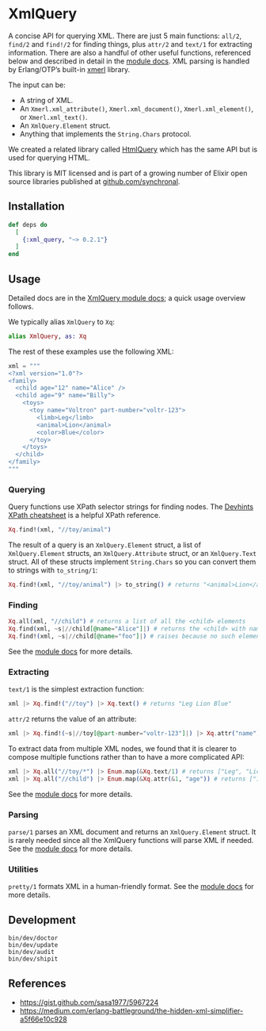 # XmlQuery

A concise API for querying XML. There are just 5 main functions:
`all/2`, `find/2` and `find!/2` for finding things, plus `attr/2` and `text/1` for extracting
information. There are also a handful of other useful functions, referenced below and described in detail in
the [module docs](https://hexdocs.pm/xml_query/XmlQuery.html). XML parsing is handled by Erlang/OTP’s built-in
[xmerl](https://www.erlang.org/doc/man/xmerl) library.

The input can be:

* A string of XML.
* An `Xmerl.xml_attribute()`, `Xmerl.xml_document()`, `Xmerl.xml_element()`, or `Xmerl.xml_text()`.
* An `XmlQuery.Element` struct.
* Anything that implements the `String.Chars` protocol.

We created a related library called [HtmlQuery](https://hexdocs.pm/html_query/readme.html) which has the same API but
is used for querying HTML.

This library is MIT licensed and is part of a growing number of Elixir open source libraries published at
[github.com/synchronal](https://github.com/synchronal#elixir).

## Installation

```elixir
def deps do
  [
    {:xml_query, "~> 0.2.1"}
  ]
end
```

## Usage

Detailed docs are in the [XmlQuery module docs](https://hexdocs.pm/xml_query/XmlQuery.html); a quick usage
overview follows.

We typically alias `XmlQuery` to `Xq`:

```elixir
alias XmlQuery, as: Xq
```

The rest of these examples use the following XML:

```elixir
xml = """
<?xml version="1.0"?>
<family>
  <child age="12" name="Alice" />
  <child age="9" name="Billy">
    <toys>
      <toy name="Voltron" part-number="voltr-123">
        <limb>Leg</limb>
        <animal>Lion</animal>
        <color>Blue</color>
      </toy>
    </toys>
  </child>
</family>
"""
```

### Querying

Query functions use XPath selector strings for finding nodes. The
[Devhints XPath cheatsheet](https://devhints.io/xpath) is a helpful XPath reference.

```elixir
Xq.find!(xml, "//toy/animal")
```

The result of a query is an `XmlQuery.Element` struct, a list of `XmlQuery.Element` structs, an `XmlQuery.Attribute`
struct, or an `XmlQuery.Text` struct. All of these structs implement `String.Chars` so you can convert them to strings
with `to_string/1`:

```elixir
Xq.find!(xml, "//toy/animal") |> to_string() # returns "<animal>Lion</animal>"
```

### Finding

```elixir
Xq.all(xml, "//child") # returns a list of all the <child> elements
Xq.find(xml, ~s|//child[@name="Alice"]|) # returns the <child> with name "Alice"
Xq.find!(xml, ~s|//child[@name="foo"]|) # raises because no such element exists
```

See the [module docs](https://hexdocs.pm/xml_query/XmlQuery.html) for more details.

### Extracting

`text/1` is the simplest extraction function:

```elixir
xml |> Xq.find!("//toy") |> Xq.text() # returns "Leg Lion Blue"
```

`attr/2` returns the value of an attribute:

```elixir
xml |> Xq.find!(~s|//toy[@part-number="voltr-123"]|) |> Xq.attr("name") # returns "Voltron"
```

To extract data from multiple XML nodes, we found that it is clearer to compose multiple functions rather than to
have a more complicated API:

```elixir
xml |> Xq.all("//toy/*") |> Enum.map(&Xq.text/1) # returns ["Leg", "Lion", "Blue"]
xml |> Xq.all("//child") |> Enum.map(&Xq.attr(&1, "age")) # returns ["12", "9"]
```

See the [module docs](https://hexdocs.pm/xml_query/XmlQuery.html) for more details.

### Parsing

`parse/1` parses an XML document and returns an `XmlQuery.Element` struct. It is rarely needed since all the XmlQuery
functions will parse XML if needed. See the [module docs](https://hexdocs.pm/xml_query/XmlQuery.html) for more details.

### Utilities

`pretty/1` formats XML in a human-friendly format. See the [module docs](https://hexdocs.pm/xml_query/XmlQuery.html)
for more details.

## Development

```shell
bin/dev/doctor
bin/dev/update
bin/dev/audit
bin/dev/shipit
```

## References

- https://gist.github.com/sasa1977/5967224
- https://medium.com/erlang-battleground/the-hidden-xml-simplifier-a5f66e10c928

